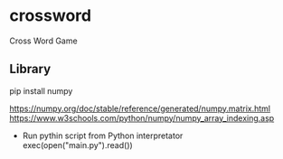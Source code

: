 # crossword
 Cross Word Game


## Library

pip install numpy

https://numpy.org/doc/stable/reference/generated/numpy.matrix.html
https://www.w3schools.com/python/numpy/numpy_array_indexing.asp

* Run pythin script from Python interpretator
exec(open("main.py").read())

